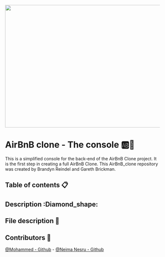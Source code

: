 <p align="center"><img src= "https://media.tenor.com/BAGbC68hRz8AAAAC/airbnb-globe.gif" width="600" height="400"/></p>


# AirBnB clone - The console :ab::rocket:
This is a simplified console for the back-end of the AirBnB Clone project. It is the first step in creating a full AirBnB Clone. This AirBnB_clone repository was created by Brandyn Reindel and Gareth Brickman.


## Table of contents :clipboard:



## Description :Diamond_shape:




## File description :file_folder:



## Contributors :two_women_holding_hands:  
[@Mohammed - Github](https://github.com/moha-mame) - [@Neima Nesru - Github](https://github.com/Nemuuuu)
